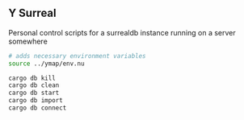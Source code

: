 ## Y Surreal
Personal control scripts for a surrealdb instance running on a server somewhere

```sh
# adds necessary environment variables
source ../ymap/env.nu

cargo db kill
cargo db clean
cargo db start
cargo db import
cargo db connect
```